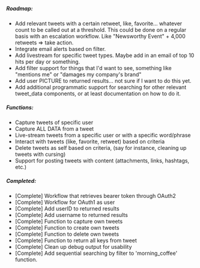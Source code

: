 ##### Roadmap:

- Add relevant tweets with a certain retweet, like, favorite... whatever 
count to be called out at a threshold. This could be done on a regular basis with 
an escalation workflow. Like "Newsworthy Event" + 4,000 retweets => take action.
- Integrate email alerts based on filter.
- Add livestream for specific tweet types. Maybe add in an email of top 10 hits 
per day or something.
- Add filter support for things that I'd want to see, something like "mentions me" 
or "damages my company's brand"
- Add user PICTURE to returned results... not sure if I want to do this yet.
- Add additional programmatic support for searching for other relevant tweet_data 
components, or at least documentation on how to do it.

##### Functions:

- Capture tweets of specific user
- Capture ALL DATA from a tweet
- Live-stream tweets from a specific user or with a specific word/phrase
- Interact with tweets (like, favorite, retweet) based on criteria
- Delete tweets as self based on criteria, (say for instance, cleaning up 
tweets with cursing)
- Support for posting tweets with content (attachments, links, hashtags, etc.)

##### Completed:

- [Complete] Workflow that retrieves bearer token through OAuth2
- [Complete] Workflow for OAuth1 as user 
- [Complete] Add userID to returned results
- [Complete] Add username to returned results
- [Complete] Function to capture own tweets
- [Complete] Function to create own tweets
- [Complete] Function to delete own tweets
- [Complete] Function to return all keys from tweet
- [Complete] Clean up debug output for usability
- [Complete] Add sequential searching by filter to 'morning_coffee' function.

